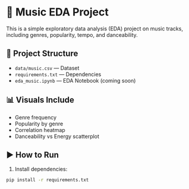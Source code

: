 # 🎵 Music EDA Project

This is a simple exploratory data analysis (EDA) project on music tracks, including genres, popularity, tempo, and danceability.

## 📁 Project Structure
- `data/music.csv` — Dataset
- `requirements.txt` — Dependencies
- `eda_music.ipynb` — EDA Notebook (coming soon)

## 📊 Visuals Include
- Genre frequency
- Popularity by genre
- Correlation heatmap
- Danceability vs Energy scatterplot

## ▶️ How to Run
1. Install dependencies:
```bash
pip install -r requirements.txt
